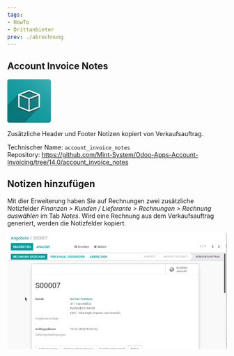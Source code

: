 ```yaml
---
tags:
- HowTo
- Drittanbieter
prev: ./abrechnung
---
```

## Account Invoice Notes

![icon_oms_box](assets/icon_oms_box.png)

Zusätzliche Header und Footer Notizen kopiert von Verkaufsauftrag.

Technischer Name: `account_invoice_notes`\
Repository: <https://github.com/Mint-System/Odoo-Apps-Account-Invoicing/tree/14.0/account_invoice_notes>

## Notizen hinzufügen

Mit dier Erweiterung haben Sie auf Rechnungen zwei zusätzliche Notizfelder *Finanzen > Kunden / Lieferante > Rechnungen > Rechnung auswählen* im Tab *Notes*. Wird eine Rechnung aus dem Verkaufsauftrag generiert, werden die Notizfelder kopiert.

![Account Invoice Notes](assets/Account%20Invoice%20Notes.gif)
